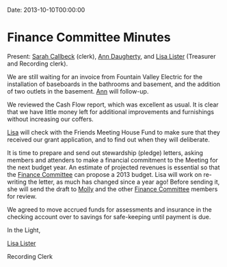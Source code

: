 Date: 2013-10-10T00:00:00

Finance Committee Minutes
=========================

Present: [Sarah Callbeck](/Friends/SarahCallbeck/) (clerk), [Ann
Daugherty](/Friends/AnnDaugherty/), and [Lisa
Lister](/Friends/LisaLister/) (Treasurer and Recording clerk).

We are still waiting for an invoice from Fountain Valley Electric for
the installation of baseboards in the bathrooms and basement, and the
addition of two outlets in the basement. [Ann](/Friends/AnnDaugherty/)
will follow-up.

We reviewed the Cash Flow report, which was excellent as usual. It is
clear that we have little money left for additional improvements and
furnishings without increasing our coffers.

[Lisa](/Friends/LisaLister/) will check with the Friends Meeting House
Fund to make sure that they received our grant application, and to find
out when they will deliberate.

It is time to prepare and send out stewardship (pledge) letters, asking
members and attenders to make a financial commitment to the Meeting for
the next budget year. An estimate of projected revenues is essential so
that the [Finance Committee](/committees/Finance/) can propose a 2013
budget. Lisa will work on re-writing the letter, as much has changed
since a year ago! Before sending it, she will send the draft to
[Molly](/Friends/MollyWingate/) and the other [Finance
Committee](/committees/Finance/) members for review.

We agreed to move accrued funds for assessments and insurance in the
checking account over to savings for safe-keeping until payment is due.

In the Light,

[Lisa Lister](/Friends/LisaLister/)

Recording Clerk
